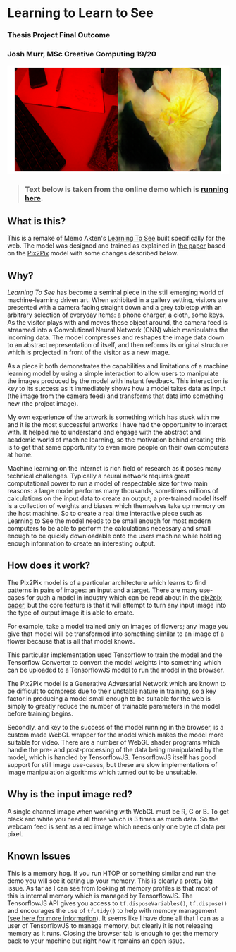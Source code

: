 # Learning to Learn to See
### Thesis Project Final Outcome
### Josh Murr, MSc Creative Computing 19/20

![Screenshot](./screenshot.png)

> ### Text below is taken from the online demo which is [running here][demo].

## What is this?

This is a remake of Memo Akten's [Learning To See][lts] built specifically for the web. The model was designed and trained as explained in [the paper][ltspaper] based on the [Pix2Pix][pix2pix] model with some changes described below.

## Why?

_Learning To See_ has become a seminal piece in the still emerging world of machine-learning driven art. When exhibited in a gallery setting, visitors are presented with a camera facing straight down and a grey tabletop with an arbitrary selection of everyday items: a phone charger, a cloth, some keys. As the visitor plays with and moves these object around, the camera feed is streamed into a Convolutional Neural Network (CNN) which manipulates the incoming data. The model compresses and reshapes the image data down to an abstract representation of itself, and then reforms its original structure which is projected in front of the visitor as a new image.

As a piece it both demonstrates the capabilities and limitations of a machine learning model by using a simple interaction to allow users to manipulate the images produced by the model with instant feedback. This interaction is key to its success as it immediately shows how a model takes data as input (the image from the camera feed) and transforms that data into something new (the project image).

My own experience of the artwork is something which has stuck with me and it is the most successful artworks I have had the opportunity to interact with. It helped me to understand and engage with the abstract and academic world of machine learning, so the motivation behind creating this is to get that same opportunity to even more people on their own computers at home.

Machine learning on the internet is rich field of research as it poses many technical challenges. Typically a neural network requires great computational power to run a model of respectable size for two main reasons: a large model performs many thousands, sometimes millions of calculations on the input data to create an output; a pre-trained model itself is a collection of weights and biases which themselves take up memory on the host machine. So to create a real time interactive piece such as Learning to See the model needs to be small enough for most modern computers to be able to perform the calculations necessary and small enough to be quickly downloadable onto the users machine while holding enough information to create an interesting output.

## How does it work?

The Pix2Pix model is of a particular architecture which learns to find patterns in pairs of images: an input and a target. There are many use-cases for such a model in industry which can be read about in the [pix2pix paper][p2ppaper], but the core feature is that it will attempt to turn any input image into the type of output image it is able to create.

For example, take a model trained only on images of flowers; any image you give that model will be transformed into something similar to an image of a flower because that is all that model knows.

This particular implementation used Tensorflow to train the model and the Tensorflow Converter to convert the model weights into something which can be uploaded to a TensorflowJS model to run the model in the browser.

The Pix2Pix model is a Generative Adversarial Network which are known to be difficult to compress due to their unstable nature in training, so a key factor in producing a model small enough to be suitable for the web is simply to greatly reduce the number of trainable parameters in the model before training begins.

Secondly, and key to the success of the model running in the browser, is a custom made WebGL wrapper for the model which makes the model more suitable for video. There are a number of WebGL shader programs which handle the pre- and post-processing of the data being manipulated by the model, which is handled by TensorflowJS. TensorflowJS itself has good support for still image use-cases, but these are slow implementations of image manipulation algorithms which turned out to be unsuitable.

## Why is the input image red?

A single channel image when working with WebGL must be R, G or B. To get black and white you need all three which is 3 times as much data. So the webcam feed is sent as a red image which needs only one byte of data per pixel.

## Known Issues

This is a memory hog. If you run HTOP or something similar and run the demo you will see it eating up your memory. This is clearly a pretty big issue. As far as I can see from looking at memory profiles is that most of this is internal memory which is managed by TensorflowJS. The TensorflowJS API gives you access to `tf.disposeVariables()`, `tf.dispose()` and encourages the use of `tf.tidy()` to help with memory management ([see here for more information][tfmem]). It seems like I have done all that I can as a user of TensorflowJS to manage memory, but clearly it is not releasing memory as it runs. Closing the browser tab is enough to get the memory back to your machine but right now it remains an open issue. 

[lts]: http://www.memo.tv/works/learning-to-see/
[pix2pix]: https://affinelayer.com/pixsrv/
[p2ppaper]: https://arxiv.org/abs/1611.07004
[ltspaper]: https://arxiv.org/abs/2003.00902
[demo]: https://learning-to-learn-to-see.netlify.app/
[tfmem]: https://www.tensorflow.org/js/guide/tensors_operations#memory
